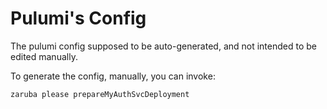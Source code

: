 # Pulumi's Config

The pulumi config supposed to be auto-generated, and not intended to be edited manually.

To generate the config, manually, you can invoke:

```bash
zaruba please prepareMyAuthSvcDeployment
```